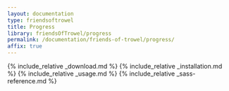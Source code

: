 ```yaml
---
layout: documentation
type: friendsoftrowel
title: Progress
library: friendsOfTrowel/progress
permalink: /documentation/friends-of-trowel/progress/
affix: true
---
```


{% include_relative _download.md %}
{% include_relative _installation.md %}
{% include_relative _usage.md %}
{% include_relative _sass-reference.md %}
